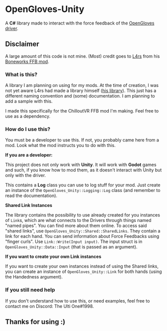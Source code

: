 ﻿# OpenGloves-Unity
A **C#** library made to interact with the force feedback of the [OpenGloves driver](https://github.com/LucidVR/opengloves-driver).

## Disclaimer
A large amount of this code is not mine. (Most) credit goes to [L4rs](https://github.com/Hydr4Bytes) from his [Boneworks FFB mod](https://github.com/LucidVR/opengloves-boneworks-mod).

### What is this?
A library I am planning on using for my mods. At the time of creation, I was not yet aware L4rs had made a library himself ([his library](https://github.com/Hydr4Bytes/OpenGlovesLib)). This just has a different naming convention and (some) documentation. I am planning to add a sample with this.

I made this specifically for the ChilloutVR FFB mod I'm making. Feel free to use as a dependency.

### How do I use this?
You must be a developer to use this. If not, you probably came here from a mod. Look what the mod instructs you to do with this.

**If you are a developer:**

This project does not only work with **Unity**. It will work with **Godot** games and such, if you know how to mod them, as it doesn't interact with Unity but only with the driver.

This contains a **Log** class you can use to log stuff for your mod. Just create an instance of the `OpenGloves_Unity::Logging::Log` class (and remember to read the documentation).

**Shared Link Instances**

The library contains the possibility to use already created for you instances of `Link`s, which are what connects to the Drivers through things named "named pipes". You can find more about them online. To access said "shared links", use `OpenGloves_Unity::Shared::SharedLinks`. They contain a link for each hand. You can send information about Force Feedbacks using "finger curls". Use `Link::Write(Input input)`. The input struct is in `OpenGloves_Unity::Data::Input` (that is passed as an argument).

**If you want to create your own Link instances**

If you want to create your own instances instead of using the Shared links, you can create an instance of `OpenGloves_Unity::Link` for both hands (using the Handedness argument).

### If you still need help
If you don't understand how to use this, or need examples, feel free to contact me on Discord: The Ulti One#1998.

## Thanks for using :)
